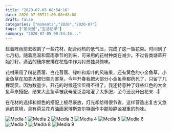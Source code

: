 ```yaml
---
title: "2020-07-05 08:54:16"
date: 2020-07-05T11:00:00+08:00
draft: false
categories: ["moments","2020","2020-07"]
tags: ["朋友圈","生活记录"]
summary: "2020-07-05 08:54:16..."
---
```


趁着阵雨前去收割了一些花材，配合闷热的低气压，完成了这一瓶花束。时间到了七月初，随着高温和雷雨季节的到来，可采用的花材种类在减少。不过各类塘草开始打籽，潇洒的穗序安排在花瓶中作为衬景独具韵味。

花材采用了粉花苜蓿、白花苜蓿、绿叶和紫叶的风箱果，还有黄色的小金鱼草。小金鱼草在加拿大被归类为害草。今年开春我把大部分小金鱼草都药死了，只留了几棵观赏。因为数量少，开花的时候还宝贝得不得了。我还特意种了好些红色的大金鱼草来搭配，结果大金鱼草被我母爱泛滥地灌了太多肥，至今还没开出花来…🤣 

在花材的选择和颜色的搭配上极尽豪放，灯光却给得很节省。这样营造出复古又悠远的意境，具有荷兰花卉油画家博斯查尔特画作中那般静谧凝重的韵味。

![Media 1](/Moments/photos/2020-07-05/202007050854160.jpg)
![Media 2](/Moments/photos/2020-07-05/202007050854161.jpg)
![Media 3](/Moments/photos/2020-07-05/202007050854162.jpg)
![Media 4](/Moments/photos/2020-07-05/202007050854163.jpg)
![Media 5](/Moments/photos/2020-07-05/202007050854164.jpg)
![Media 6](/Moments/photos/2020-07-05/202007050854165.jpg)
![Media 7](/Moments/photos/2020-07-05/202007050854166.jpg)
![Media 8](/Moments/photos/2020-07-05/202007050854167.jpg)
![Media 9](/Moments/photos/2020-07-05/202007050854168.jpg)

